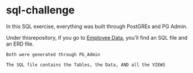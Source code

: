 # sql-challenge

In this SQL exercise, everything was built through PostGREs and PG Admin.

Under thisrepository, if you go to [Employee Data](https://github.com/Almandiro/sql-challenge/tree/main/EmployeeSQL/data), you'll find an SQL file and an ERD file.  

	Both were generated through PG_Admin

	The SQL file contains the Tables, the Data, AND all the VIEWS

